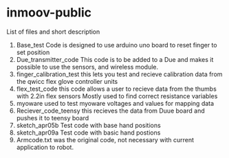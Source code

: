 # inmoov-public
List of files and short description
1.  Base_test
Code is designed to use arduino uno board to reset finger to set position
2.   Due_transmitter_code
This code is to be added to a Due and makes it possible to use the sensors,
and wireless module.
3.  finger_calibration_test
this lets you test and recieve calibration data from the qwicc flex glove controller units
4.  flex_test_code
this code allows a user to recieve data from the thumbs with 2.2in flex sensors
Mostly used to find correct resistance variables
5.  myoware
used to test myoware voltages and values for mapping data
6. Reciever_code_teensy
this recieves the data from Duue board and pushes it to teensy board
7.  sketch_apr05b
Test code with base hand positions
8.  sketch_apr09a
Test code with basic hand postions 
9.  Armcode.txt
was the original code, not necessary with current application to robot.
